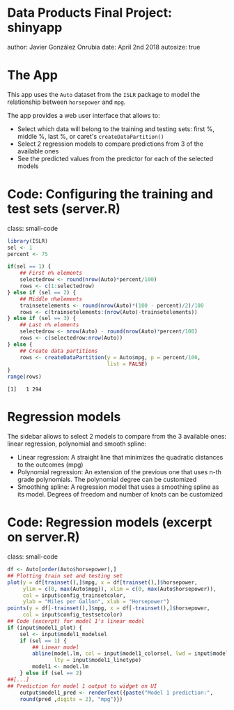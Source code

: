 <style>
.small-code pre code {
  font-size: 1em;
}
.footer {
    color: black; background: #E8E8E8;
    position: fixed; top: 90%;
    text-align:center; width:100%;
}

</style>

Data Products Final Project: shinyapp
========================================================
author: Javier González Onrubia
date: April 2nd 2018
autosize: true


The App
========================================================
This app uses the `Auto` dataset from the `ISLR` package
to model the relationship between `horsepower` and `mpg`.

The app provides a web user interface that allows to:

- Select which data will belong to the training and
testing sets: first %, middle %, last %, or caret's
`createDataPartition()`
- Select 2 regression models to compare predictions from
3 of the available ones
- See the predicted values from the predictor for each
of the selected models

Code: Configuring the training and test sets (server.R)
========================================================
class: small-code

```r
library(ISLR)
sel <- 1
percent <- 75

if(sel == 1) {
    ## First n% elements
    selectedrow <- round(nrow(Auto)*percent/100)
    rows <- c(1:selectedrow)
} else if (sel == 2) {
    ## Middle n%elements
    trainsetelements <- round(nrow(Auto)*(100 - percent)/2)/100
    rows <- c(trainsetelements:(nrow(Auto)-trainsetelements))
} else if (sel == 3) {
    ## Last n% elements
    selectedrow <- nrow(Auto) - round(nrow(Auto)*percent/100)
    rows <- c(selectedrow:nrow(Auto))
} else {
    ## Create data partitions
    rows <- createDataPartition(y = Auto$mpg, p = percent/100,
                                list = FALSE)
}
range(rows)
```

```
[1]   1 294
```

Regression models
========================================================

The sidebar allows to select 2 models to compare from the
3 available ones: linear regression, polynomial and
smooth spline:

- Linear regression: A straight line that minimizes the
quadratic distances to the outcomes (mpg)
- Polynomial regression: An extension of the previous
one that uses n-th grade polynomials. The polynomial
degree can be customized
- Smoothing spline: A regression model that uses a smoothing
spline as its model. Degrees of freedom and number of knots
can be customized

Code: Regression models (excerpt on server.R)
========================================================
class: small-code

```r
df <- Auto[order(Auto$horsepower),]
## Plotting train set and testing set
plot(y = df[trainset(),]$mpg, x = df[trainset(),]$horsepower,
     ylim = c(0, max(Auto$mpg)), xlim = c(0, max(Auto$horsepower)),
     col = input$config_trainsetcolor,
     ylab = "Miles per Gallon", xlab = "Horsepower")
points(y = df[-trainset(),]$mpg, x = df[-trainset(),]$horsepower,
     col = input$config_testsetcolor)
## Code (excerpt) for model 1's linear model
if (input$model1_plot) {
    sel <- input$model1_modelsel
    if (sel == 1) {
        ## Linear model
        abline(model.lm, col = input$model1_colorsel, lwd = input$model1_width,
               lty = input$model1_linetype)
        model1 <- model.lm
    } else if (sel == 2)
##[...]
## Prediction for model 1 output to widget on UI
    output$model1_pred <- renderText({paste("Model 1 prediction:",
    round(pred ,digits = 2), "mpg")})
```
